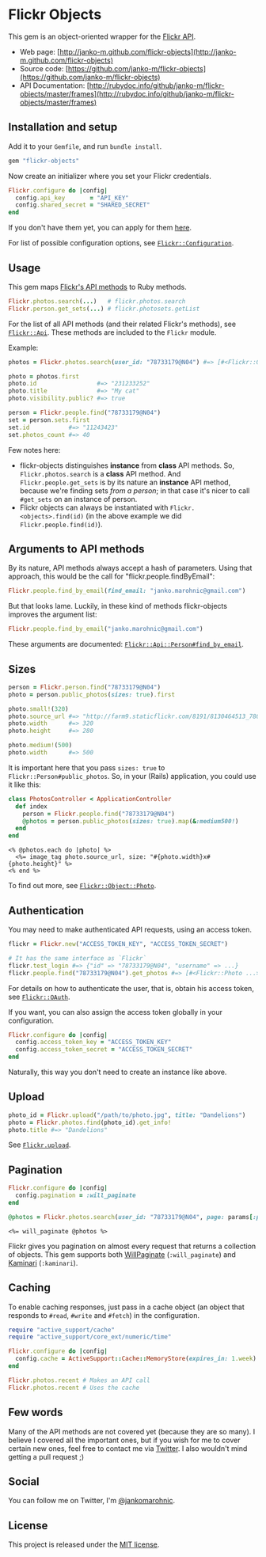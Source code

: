 # Flickr Objects

This gem is an object-oriented wrapper for the [Flickr API](http://flickr.com/api).

- Web page: [http://janko-m.github.com/flickr-objects](http://janko-m.github.com/flickr-objects)
- Source code: [https://github.com/janko-m/flickr-objects](https://github.com/janko-m/flickr-objects)
- API Documentation: [http://rubydoc.info/github/janko-m/flickr-objects/master/frames](http://rubydoc.info/github/janko-m/flickr-objects/master/frames)

## Installation and setup

Add it to your `Gemfile`, and run `bundle install`.

```ruby
gem "flickr-objects"
```

Now create an initializer where you set your Flickr credentials.

```ruby
Flickr.configure do |config|
  config.api_key       = "API_KEY"
  config.shared_secret = "SHARED_SECRET"
end
```

If you don't have them yet, you can apply for them
[here](http://www.flickr.com/services/apps/create/apply).

For list of possible configuration options, see
[`Flickr::Configuration`](http://rubydoc.info/github/janko-m/flickr-objects/master/Flickr/Configuration).

## Usage

This gem maps [Flickr's API methods](http://flickr.com/api) to Ruby methods.

```ruby
Flickr.photos.search(...)   # flickr.photos.search
Flickr.person.get_sets(...) # flickr.photosets.getList
```

For the list of all API methods (and their related Flickr's methods), see
[`Flickr::Api`](http://rubydoc.info/github/janko-m/flickr-objects/master/Flickr/Api).
These methods are included to the `Flickr` module.

Example:

```ruby
photos = Flickr.photos.search(user_id: "78733179@N04") #=> [#<Flickr::Object::Photo: ...>, #<Flickr::Object::Photo: ...>, ...]

photo = photos.first
photo.id                 #=> "231233252"
photo.title              #=> "My cat"
photo.visibility.public? #=> true

person = Flickr.people.find("78733179@N04")
set = person.sets.first
set.id           #=> "11243423"
set.photos_count #=> 40
```

Few notes here:

- flickr-objects distinguishes **instance** from **class** API methods. So,
  `Flickr.photos.search` is a **class** API method. And `Flickr.people.get_sets`
  is by its nature an **instance** API method, because we're finding sets
  *from a person*; in that case it's nicer to call `#get_sets` on an instance of
  person.
- Flickr objects can always be instantiated with `Flickr.<objects>.find(id)`
  (in the above example we did `Flickr.people.find(id)`).

## Arguments to API methods

By its nature, API methods always accept a hash of parameters. Using that approach,
this would be the call for "flickr.people.findByEmail":

```ruby
Flickr.people.find_by_email(find_email: "janko.marohnic@gmail.com")
```

But that looks lame. Luckily, in these kind of methods flickr-objects improves
the argument list:

```ruby
Flickr.people.find_by_email("janko.marohnic@gmail.com")
```

These arguments are documented:
[`Flickr::Api::Person#find_by_email`](http://rubydoc.info/github/janko-m/flickr-objects/master/Flickr/Api/Person#find_by_email-instance_method).

## Sizes

```ruby
person = Flickr.person.find("78733179@N04")
photo = person.public_photos(sizes: true).first

photo.small!(320)
photo.source_url #=> "http://farm9.staticflickr.com/8191/8130464513_780e01decd_n.jpg"
photo.width      #=> 320
photo.height     #=> 280

photo.medium!(500)
photo.width      #=> 500
```

It is important here that you pass `sizes: true` to `Flickr::Person#public_photos`.
So, in your (Rails) application, you could use it like this:

```ruby
class PhotosController < ApplicationController
  def index
    person = Flickr.people.find("78733179@N04")
    @photos = person.public_photos(sizes: true).map(&:medium500!)
  end
end
```
```erb
<% @photos.each do |photo| %>
  <%= image_tag photo.source_url, size: "#{photo.width}x#{photo.height}" %>
<% end %>
```

To find out more, see [`Flickr::Object::Photo`](http://rubydoc.info/github/janko-m/flickr-objects/master/Flickr/Object/Photo).

## Authentication

You may need to make authenticated API requests, using an access token.

```ruby
flickr = Flickr.new("ACCESS_TOKEN_KEY", "ACCESS_TOKEN_SECRET")

# It has the same interface as `Flickr`
flickr.test_login #=> {"id" => "78733179@N04", "username" => ...}
flickr.people.find("78733179@N04").get_photos #=> [#<Flickr::Photo ...>, #<Flickr::Photo, ...>, ...]
```

For details on how to authenticate the user, that is, obtain his access token, see
[`Flickr::OAuth`](http://rubydoc.info/github/janko-m/flickr-objects/master/Flickr/OAuth).

If you want, you can also assign the access token globally in your configuration.

```ruby
Flickr.configure do |config|
  config.access_token_key = "ACCESS_TOKEN_KEY"
  config.access_token_secret = "ACCESS_TOKEN_SECRET"
end
```

Naturally, this way you don't need to create an instance like above.

## Upload

```ruby
photo_id = Flickr.upload("/path/to/photo.jpg", title: "Dandelions")
photo = Flickr.photos.find(photo_id).get_info!
photo.title #=> "Dandelions"
```

See [`Flickr.upload`](http://rubydoc.info/github/janko-m/flickr-objects/master/Flickr/Api/General#upload-instance_method).

## Pagination

```ruby
Flickr.configure do |config|
  config.pagination = :will_paginate
end
```
```ruby
@photos = Flickr.photos.search(user_id: "78733179@N04", page: params[:page], per_page: 10)
```
```erb
<%= will_paginate @photos %>
```

Flickr gives you pagination on almost every request that returns a collection of objects.
This gem supports both [WillPaginate](https://github.com/mislav/will_paginate) (`:will_paginate`)
and [Kaminari](https://github.com/amatsuda/kaminari) (`:kaminari`).

## Caching

To enable caching responses, just pass in a cache object (an object that responds
to `#read`, `#write` and `#fetch`) in the configuration.

```ruby
require "active_support/cache"
require "active_support/core_ext/numeric/time"

Flickr.configure do |config|
  config.cache = ActiveSupport::Cache::MemoryStore(expires_in: 1.week)
end
```

```ruby
Flickr.photos.recent # Makes an API call
Flickr.photos.recent # Uses the cache
```

## Few words

Many of the API methods are not covered yet (because they are so many).
I believe I covered all the important ones, but if you wish for me to
cover certain new ones, feel free to contact me via [Twitter](https://twitter.com/jankomarohnic).
I also wouldn't mind getting a pull request ;)

## Social

You can follow me on Twitter, I'm [@jankomarohnic](https://twitter.com/jankomarohnic).

## License

This project is released under the [MIT license](LICENSE).
